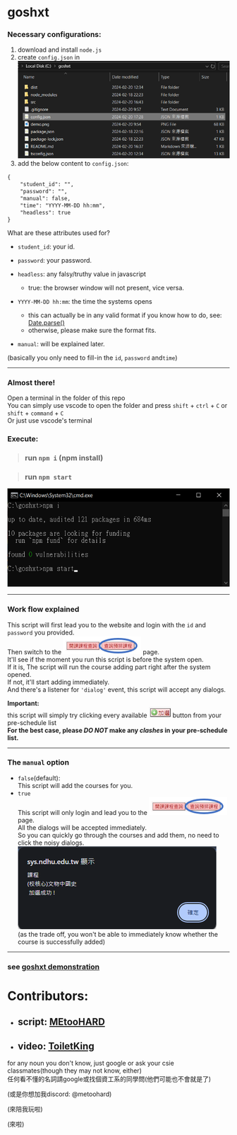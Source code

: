 # goshxt 

### Necessary configurations:
1. download and install `node.js`
1. create `config.json` in
![alt text](https://github.com/594-666/goshxt/blob/main/demo.png?raw=true) 
1. add the below content to `config.json`:

```
{
    "student_id": "",
    "password": "",
    "manual": false,
    "time": "YYYY-MM-DD hh:mm",
    "headless": true
}
```  
What are these attributes used for?
-  `student_id`: your id.
-  `password`: your password.
-  `headless`: any falsy/truthy value in javascript
   -  true: the browser window will not present, vice versa.
- `YYYY-MM-DD hh:mm`: the time the systems opens
  - this can actually be in any valid format if you know how to do, see: [Date.parse()](https://developer.mozilla.org/en-US/docs/Web/JavaScript/Reference/Global_Objects/Date/parse)
  - otherwise, please make sure the format fits.

- `manual`: will be explained later.  

(basically you only need to fill-in the `id`, `password` and`time`)

---
### Almost there!

Open a terminal in the folder of this repo  
You can simply use vscode to open the folder and press `shift` + `ctrl` + `C` or `shift` + `command` + `C`  
Or just use vscode's terminal  

### Execute:  
> ### run `npm i` (npm install)

> ### run `npm start`  

![alt text](https://github.com/594-666/goshxt/blob/main/terminal.png?raw=true)  

---  

### Work flow explained  

This script will first lead you to the website and login with the `id` and `password` you provided.  
Then switch to the ![pre schedule btn](https://github.com/594-666/goshxt/blob/main/pre_schedule.png?raw=true) page.  
It'll see if the moment you run this script is before the system open.  
If it is, The script will run the course adding part right after the system opened.  
If not, it'll start adding immediately.  
And there's a listener for `'dialog'` event, this script will accept any dialogs.

**Important:**  
this script will simply try clicking every available ![alt text](https://github.com/594-666/goshxt/blob/main/add_btn.png?raw=true) button from your pre-schedule list  
**For the best case, please *DO NOT* make any *clashes* in your pre-schedule list.**  

---

### The `manual` option

- `false`(default):  
This script will add the courses for you.
- `true`  
This script will only login and lead you to the ![pre schedule btn](https://github.com/594-666/goshxt/blob/main/pre_schedule.png?raw=true) page.  
All the dialogs will be accepted immediately.  
So you can quickly go through the courses and add them, no need to click the noisy dialogs.  
![alt text](https://github.com/594-666/goshxt/blob/main/dialog.png?raw=true)  
(as the trade off, you won't be able to immediately know whether the course is successfully added)  

---  

###  see [goshxt demonstration](https://youtu.be/va9Spg4j-Mg)  
# **Contributors:**
- ## **script:** [MEtooHARD](https://github.com/MEtooHARD)
- ## **video:** [ToiletKing](https://www.youtube.com/@ToiletKing)

for any noun you don't know, just google or ask your csie classmates(though they may not know, either)  
任何看不懂的名詞請google或找個資工系的同學問(他們可能也不會就是了)


(或是你想加我discord: @metoohard)

(來陪我玩啦)

(來啦)
